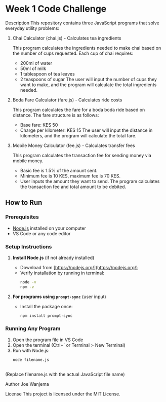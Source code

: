 # Week 1 Code Challenge

Description
This repository contains three JavaScript programs that solve everyday utility problems:

1. Chai Calculator (chai.js) - Calculates tea ingredients

    This program calculates the ingredients needed to make chai based on the number of cups requested.
    Each cup of chai requires:
    - 200ml of water
    - 50ml of milk
    - 1 tablespoon of tea leaves
    - 2 teaspoons of sugar
    The user will input the number of cups they want to make, and the program will calculate the total ingredients needed.

2. Boda Fare Calculator (fare.js) - Calculates ride costs

     This program calculates the fare for a boda boda ride based on distance.
     The fare structure is as follows:
     - Base fare: KES 50
     - Charge per kilometer: KES 15
     The user will input the distance in kilometers, and the program will calculate the total fare.
 
3. Mobile Money Calculator (fee.js) - Calculates transfer fees

    This program calculates the transaction fee for sending money via mobile money.
    - Basic fee is 1.5% of the amount sent.
    - Minimum fee is 10 KES, maximum fee is 70 KES. 
    - User inputs the amount they want to send.
    The program calculates the transaction fee and total amount to be debited.

## How to Run
### Prerequisites
- [Node.js](https://nodejs.org/) installed on your computer
- VS Code or any code editor

### Setup Instructions
1. **Install Node.js** (if not already installed)
   - Download from [https://nodejs.org/](https://nodejs.org/)
   - Verify installation by running in terminal:
     ```bash
     node -v
     npm -v
     ```

2. **For programs using `prompt-sync`** (user input)
   - Install the package once:
     ```bash
     npm install prompt-sync
     ```

### Running Any Program
1. Open the program file in VS Code
2. Open the terminal (Ctrl+` or Terminal > New Terminal)
3. Run with Node.js:
   ```bash
   node filename.js
 
  (Replace filename.js with the actual JavaScript file name)

Author
Joe Wanjema

License
This project is licensed under the MIT License.

